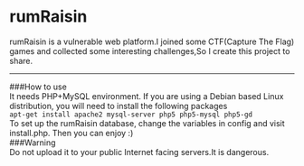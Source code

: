 # rumRaisin  
rumRaisin is a vulnerable web platform.I joined some CTF(Capture The Flag) games and collected some interesting challenges,So I create this project to share.  

----  
###How to use  
It needs PHP+MySQL environment. If you are using a Debian based Linux distribution, you will need to install the following packages  
`apt-get install apache2 mysql-server php5 php5-mysql php5-gd`  
To set up the rumRaisin database, change the variables in config and visit install.php. Then you can enjoy :)  
###Warning  
Do not upload it to your public Internet facing servers.It is dangerous.  
